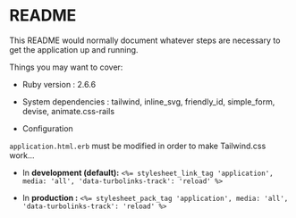 # README

This README would normally document whatever steps are necessary to get the
application up and running.

Things you may want to cover:

* Ruby version : 2.6.6

* System dependencies : tailwind, inline_svg, friendly_id, simple_form, devise, animate.css-rails

* Configuration

`application.html.erb` must be modified in order to make Tailwind.css work...

- In __development (default):__ `<%= stylesheet_link_tag 'application', media: 'all', 'data-turbolinks-track': 'reload' %>`

- In __production :__ `<%= stylesheet_pack_tag 'application', media: 'all', 'data-turbolinks-track': 'reload' %>`
